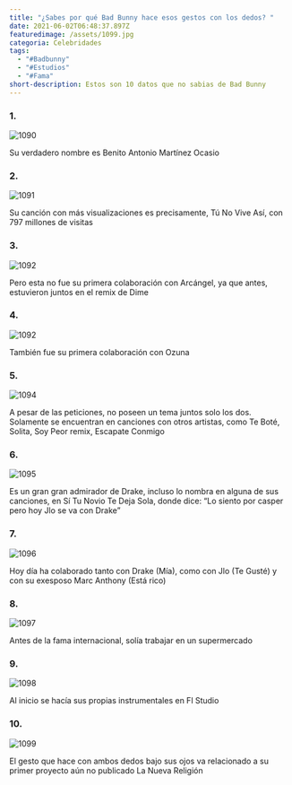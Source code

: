 ```yaml
---
title: "¿Sabes por qué Bad Bunny hace esos gestos con los dedos? "
date: 2021-06-02T06:48:37.897Z
featuredimage: /assets/1099.jpg
categoria: Celebridades
tags:
  - "#Badbunny"
  - "#Estudios"
  - "#Fama"
short-description: Estos son 10 datos que no sabias de Bad Bunny
---
```

### 1.

![1090](/assets/1090.jpg "1090")

Su verdadero nombre es Benito Antonio Martínez Ocasio

### 2.

![1091](/assets/1091.jpg "1091")

Su canción con más visualizaciones es precisamente, Tú No Vive Así, con 797 millones de visitas

### 3.

![1092](/assets/1093.jpg "1092")

Pero esta no fue su primera colaboración con Arcángel, ya que antes, estuvieron juntos en el remix de Dime

### 4.

![1092](/assets/1092.jpg "1092")

También fue su primera colaboración con Ozuna

### 5.

![1094](/assets/1094.jpg "1094")

A pesar de las peticiones, no poseen un tema juntos solo los dos. Solamente se encuentran en canciones con otros artistas, como Te Boté, Solita, Soy Peor remix, Escapate Conmigo

### 6.

![1095](/assets/1095.jpg "1095")

Es un gran gran admirador de Drake, incluso lo nombra en alguna de sus canciones, en Sí 
Tu Novio Te Deja Sola, donde dice: “Lo siento por casper pero hoy Jlo se va con Drake”

### 7.

![1096](/assets/1096.jpg "1096")

Hoy día ha colaborado tanto con Drake (Mía), como con Jlo (Te Gusté) y con su exesposo Marc Anthony (Está rico)

### 8.

![1097](/assets/1097.jpg "1097")

Antes de la fama internacional, solía trabajar en un supermercado

### 9.

![1098](/assets/1098.jpg "1098")

Al inicio se hacía sus propias instrumentales en Fl Studio

### 10.

![1099](/assets/1099.jpg "1099")

El gesto que hace con ambos dedos bajo sus ojos va relacionado a su primer proyecto aún no publicado La Nueva Religión